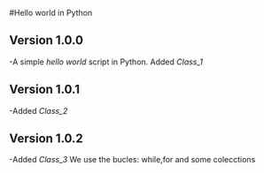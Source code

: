 #Hello world in Python

## Version 1.0.0

-A simple _hello world_ script in Python.
Added *Class_1*

## Version 1.0.1

-Added *Class_2*

## Version 1.0.2

-Added *Class_3*
We  use the bucles: while,for and some colecctions